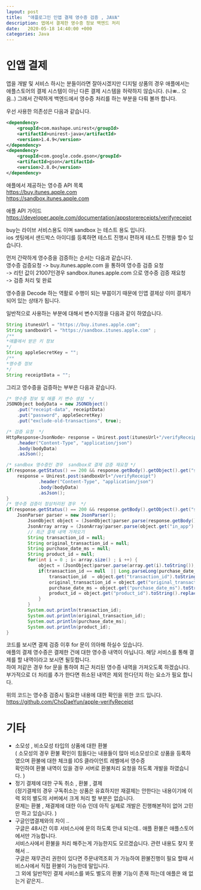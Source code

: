 ```yaml
---
layout: post
title:  "애플로그인 인앱 결제 영수증 검증 , JAVA"
description: 앱에서 결제한 영수증 정보 백엔드 처리  
date:   2020-05-18 14:40:00 +000
categories: Java 
---
```

# 인앱 결제 
앱을 개발 및 서비스 하시는 분들이라면 잘아시겠지만 디지털 상품의 경우 애플에서는 애플스토어의 결제 시스템이 아닌 다른 결제 시스템을 허략하지 않습니다. (나ㅃ.. 으음..) 
그래서 간략하게 백엔드에서 영수증 처리를 하는 부분을 다뤄 볼까 합니다. 

우선 사용한 의존성은 다음과 같습니다. 
```xml
<dependency>
    <groupId>com.mashape.unirest</groupId>
    <artifactId>unirest-java</artifactId>
    <version>1.4.9</version>
</dependency>
<dependency>
    <groupId>com.google.code.gson</groupId>
    <artifactId>gson</artifactId>
    <version>2.8.0</version>
</dependency>
```

애플에서 제공하는 영수증 API 목록 <br>
https://buy.itunes.apple.com<br>
https://sandbox.itunes.apple.com<br> 

애플 API 가이드 <br>
https://developer.apple.com/documentation/appstorereceipts/verifyreceipt <br>


buy는 라이브 서비스용도 이며 sandbox 는 테스트 용도 입니다. <br>
ios 셋팅에서 샌드박스 아이디를 등록하면 테스트 진행시 편하게 테스트 진행을 할수 있습니다. <br>

먼저 간략하게 영수증을 검증하는 순서는 다음과 같습니다. <br>
영수증 검증요청 -> buy.itunes.apple.com 을 통하여 영수증 검증 요청 <br>
-> 리턴 값이 21007인경우 sandbox.itunes.apple.com 으로 영수증 검증 재요청 <br>
-> 검증 처리 및 완료 <br>

영수증을 Decode 하는 역활로 수행이 되는 부붑이기 때문에 인앱 결제상 이미 결제가 되어 있는 상태가 됩니다. <br>

일반적으로 사용하는 부분에 대해서 변수지정을 다음과 같이 하였습니다. <br>
```java
String itunesUrl = "https://buy.itunes.apple.com";
String sandboxUrl = "https://sandbox.itunes.apple.com" ;
/**
*애플에서 받은 키 정보 
*/
String appleSecretKey = "";
/**
*영수증 정보 
*/
String receiptData = "";
```

그리고 영수증을 검증하는 부부은 다음과 같습니다. 
```java
/* 영수증 정보 및 애플 키 변수 생성  */
JSONObject bodyData = new JSONObject()
    .put("receipt-data", receiptData)
    .put("password", appleSecretKey)
    .put("exclude-old-transactions", true);

/* 검증 요청  */
HttpResponse<JsonNode> response = Unirest.post(itunesUrl+"/verifyReceipt")
    .header("Content-Type", "application/json")
    .body(bodyData)
    .asJson();

/* sandbox 영수증인 경우  sandbox로 결제 검증 재요청 */
if(response.getStatus() == 200 && response.getBody().getObject().get("status").toString().equals("21007")) {
    response = Unirest.post(sandboxUrl+"/verifyReceipt")
            .header("Content-Type", "application/json")
            .body(bodyData)
            .asJson();
}
/* 영수증 검증이 정상처리된 경우  */
if(response.getStatus() == 200 && response.getBody().getObject().get("status").toString().equals("0")) {
    JsonParser parser = new JsonParser();
        JsonObject object = (JsonObject)parser.parse(response.getBody().getObject().get("receipt").toString());
        JsonArray array = (JsonArray)parser.parse(object.get("in_app").toString());
        // 최근 결제 내역 가져오기 
        String transaction_id = null;
        String original_transaction_id = null;           
        String purchase_date_ms = null;            
        String product_id = null;
        for(int i = 0 ; i< array.size() ; i ++) {
            object = (JsonObject)parser.parse(array.get(i).toString());
            if(transaction_id == null  || Long.parseLong(purchase_date_ms) < Long.parseLong(object.get("purchase_date_ms").toString().replaceAll("\"",""))) {
                transaction_id  = object.get("transaction_id").toString().replaceAll("\"","");
                original_transaction_id = object.get("original_transaction_id").toString().replaceAll("\"","");
                purchase_date_ms = object.get("purchase_date_ms").toString().replaceAll("\"","");  
                product_id = object.get("product_id").toString().replaceAll("\"","");
            }
        }
        System.out.println(transaction_id);
        System.out.println(original_transaction_id);
        System.out.println(purchase_date_ms);
        System.out.println(product_id);
}
```
코드를 보시면 결제 검증 이후 for 문이 의아해 하실수 있습니다. <br>
애플의 결제 영수증은 결제한 건에 대한 영수증 내역이 아닙니다. 해당 서비스를 통해 결제를 할 내역이라고 보시면 될듯합니다. <br>
하여 저같은 경우 for 문을 통하여 최근 처리된 영수증 내역을 가져오도록 하겠습니다. <br>
부가적으로 더 처리를 추가 한다면 취소된 내역은 제외 한다던지 하는 요소가 필요 합니다. <br>  

위의 코드는 영수증 검증시 필요한 내용에 대한 확인을 위한 코드 입니다.  <br>
<a href="https://github.com/ChoDaeYun/apple-verifyReceipt" target="_blank">https://github.com/ChoDaeYun/apple-verifyReceipt</a>

# 기타  
- 소모성 , 비소모성 타입의 상품에 대한 환불   <br>
    ( 소모성의 경우 환불 확인이 힘들다는 내용들이 많아 비소모성으로 상품을 등록하였으며 환불에 대한 체크를 IOS 클라이언트 레벨에서 영수증 <br>확인하여 환불 내역이 있을 경우 서버로 환불처리 요청을 하도록 개발을 하였습니다.  )<br>
- 정기 결제에 대한 구독 취소 , 환불 , 결제<br>
    (정기결제의 경우 구독취소는 상품은 유효하지만 재결제는 안한다는 내용이기에 이력 외의 별도의 서버에서 크게 처리 할 부분은 없습니다. <br>
     문제는 환불 , 재결제에 대한 이슈 인데 아직 실제로 개발은 진행해본적이 없어 고민만 하고 있습니다. )<br>
- 구글인앱결제와의 차이 .. <br>
    구글은 48시간 이후 서비스사에 문의 하도록 안내 되는데.. 애플 환불은 애플스토어에서만 가능합니다. <br>
    서비스사에서 환불을 처리 해주는게 가능한지도 모르겠습니다. 관련 내용도 찾지 못해서 .. <br>
    구글은 재무관리 권한이 있다면 주문내역조회 가 가능하여 환불진행이 필요 할때 서비스사에서 직접 환불이 가능한데 말입니다. <br>
    그 외에 일반적인 결제 서비스를 봐도 별도의 환불 기능이 존재 하는데 애플은 왜 없는거 같은지.. <br>

